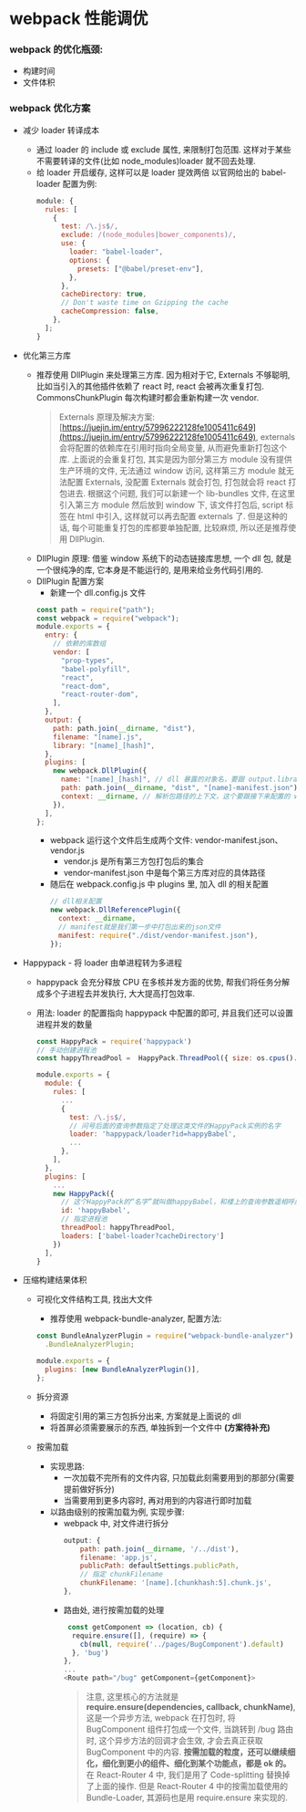 # webpack 性能调优

### webpack 的优化瓶颈:

- 构建时间
- 文件体积

### webpack 优化方案

- 减少 loader 转译成本
  - 通过 loader 的 include 或 exclude 属性, 来限制打包范围. 这样对于某些不需要转译的文件(比如 node_modules)loader 就不回去处理.
  - 给 loader 开启缓存, 这样可以是 loader 提效两倍
    以官网给出的 babel-loader 配置为例:
    ```js
    module: {
      rules: [
        {
          test: /\.js$/,
          exclude: /(node_modules|bower_components)/,
          use: {
            loader: "babel-loader",
            options: {
              presets: ["@babel/preset-env"],
            },
          },
          cacheDirectory: true,
          // Don't waste time on Gzipping the cache
          cacheCompression: false,
        },
      ];
    }
    ```
- 优化第三方库

  - 推荐使用 DllPlugin 来处理第三方库. 因为相对于它, Externals 不够聪明, 比如当引入的其他插件依赖了 react 时, react 会被再次重复打包. CommonsChunkPlugin 每次构建时都会重新构建一次 vendor.
    > Externals 原理及解决方案: [https://juejin.im/entry/57996222128fe1005411c649](https://juejin.im/entry/57996222128fe1005411c649), externals 会将配置的依赖库在引用时指向全局变量, 从而避免重新打包这个库. 上面说的会重复打包, 其实是因为部分第三方 module 没有提供生产环境的文件, 无法通过 window 访问, 这样第三方 module 就无法配置 Externals, 没配置 Externals 就会打包, 打包就会将 react 打包进去. 根据这个问题, 我们可以新建一个 lib-bundles 文件, 在这里引入第三方 module 然后放到 window 下, 该文件打包后, script 标签在 html 中引入, 这样就可以再去配置 externals 了. 但是这种的话, 每个可能重复打包的库都要单独配置, 比较麻烦, 所以还是推荐使用 DllPlugin.
  - DllPlugin 原理: 借鉴 window 系统下的动态链接库思想, 一个 dll 包, 就是一个很纯净的库, 它本身是不能运行的, 是用来给业务代码引用的.
  - DllPlugin 配置方案
    - 新建一个 dll.config.js 文件
    ```js
    const path = require("path");
    const webpack = require("webpack");
    module.exports = {
      entry: {
        // 依赖的库数组
        vendor: [
          "prop-types",
          "babel-polyfill",
          "react",
          "react-dom",
          "react-router-dom",
        ],
      },
      output: {
        path: path.join(__dirname, "dist"),
        filename: "[name].js",
        library: "[name]_[hash]",
      },
      plugins: [
        new webpack.DllPlugin({
          name: "[name]_[hash]", // dll 暴露的对象名，要跟 output.library 保持一致
          path: path.join(__dirname, "dist", "[name]-manifest.json"), // manifest.json 文件的输出路径，这个文件会用于后续的业务代码打包
          context: __dirname, // 解析包路径的上下文，这个要跟接下来配置的 webpack.config.js 一致
        }),
      ],
    };
    ```
    - webpack 运行这个文件后生成两个文件: vendor-manifest.json、vendor.js
      - vendor.js 是所有第三方包打包后的集合
      - vendor-manifest.json 中是每个第三方库对应的具体路径
    - 随后在 webpack.config.js 中 plugins 里, 加入 dll 的相关配置
      ```js
      // dll相关配置
      new webpack.DllReferencePlugin({
        context: __dirname,
        // manifest就是我们第一步中打包出来的json文件
        manifest: require("./dist/vendor-manifest.json"),
      });
      ```

- Happypack - 将 loader 由单进程转为多进程

  - happypack 会充分释放 CPU 在多核并发方面的优势, 帮我们将任务分解成多个子进程去并发执行, 大大提高打包效率.
  - 用法: loader 的配置指向 happypack 中配置的即可, 并且我们还可以设置进程并发的数量

    ```js
    const HappyPack = require('happypack')
    // 手动创建进程池
    const happyThreadPool =  HappyPack.ThreadPool({ size: os.cpus().length })

    module.exports = {
      module: {
        rules: [
          ...
          {
            test: /\.js$/,
            // 问号后面的查询参数指定了处理这类文件的HappyPack实例的名字
            loader: 'happypack/loader?id=happyBabel',
            ...
          },
        ],
      },
      plugins: [
        ...
        new HappyPack({
          // 这个HappyPack的“名字”就叫做happyBabel，和楼上的查询参数遥相呼应
          id: 'happyBabel',
          // 指定进程池
          threadPool: happyThreadPool,
          loaders: ['babel-loader?cacheDirectory']
        })
      ],
    }
    ```

- 压缩构建结果体积

  - 可视化文件结构工具, 找出大文件

    - 推荐使用 webpack-bundle-analyzer, 配置方法:

    ```js
    const BundleAnalyzerPlugin = require("webpack-bundle-analyzer")
      .BundleAnalyzerPlugin;

    module.exports = {
      plugins: [new BundleAnalyzerPlugin()],
    };
    ```

  - 拆分资源
    - 将固定引用的第三方包拆分出来, 方案就是上面说的 dll
    - 将首屏必须需要展示的东西, 单独拆到一个文件中 **(方案待补充)**
  - 按需加载
    - 实现思路:
      - 一次加载不完所有的文件内容, 只加载此刻需要用到的那部分(需要提前做好拆分)
      - 当需要用到更多内容时, 再对用到的内容进行即时加载
    - 以路由级别的按需加载为例, 实现步骤:
      - webpack 中, 对文件进行拆分
        ```js
        output: {
            path: path.join(__dirname, '/../dist'),
            filename: 'app.js',
            publicPath: defaultSettings.publicPath,
            // 指定 chunkFilename
            chunkFilename: '[name].[chunkhash:5].chunk.js',
        },
        ```
      - 路由处, 进行按需加载的处理
        ```js
         const getComponent => (location, cb) {
          require.ensure([], (require) => {
            cb(null, require('../pages/BugComponent').default)
          }, 'bug')
        },
        ...
        <Route path="/bug" getComponent={getComponent}>
        ```
        > 注意, 这里核心的方法就是 **require.ensure(dependencies, callback, chunkName)**, 这是一个异步方法, webpack 在打包时, 将 BugComponent 组件打包成一个文件, 当跳转到 /bug 路由时, 这个异步方法的回调才会生效, 才会去真正获取 BugComponent 中的内容.
        > **按需加载的粒度，还可以继续细化，细化到更小的组件、细化到某个功能点，都是 ok 的。**
        > 在 React-Router 4 中, 我们是用了 Code-splitting 替换掉了上面的操作. 但是 React-Router 4 中的按需加载使用的 Bundle-Loader, 其源码也是用 require.ensure 来实现的.
